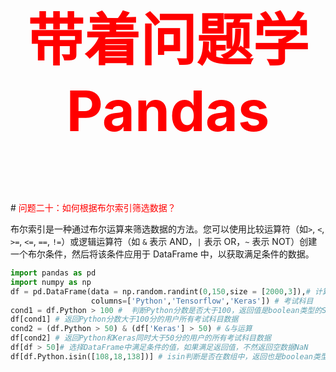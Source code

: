 



<p style="font-size: 90px;font-weight: bold;text-align: center;color: red;">带着问题学Pandas</p>
# <font color='red'>问题二十：如何根据布尔索引筛选数据？</font>

布尔索引是一种通过布尔运算来筛选数据的方法。您可以使用比较运算符（如`>`, `<`, `>=`, `<=`, `==`, `!=`）或逻辑运算符（如 `&` 表示 AND，`|` 表示 OR，`~` 表示 NOT）创建一个布尔条件，然后将该条件应用于 DataFrame 中，以获取满足条件的数据。 

```python
import pandas as pd
import numpy as np
df = pd.DataFrame(data = np.random.randint(0,150,size = [2000,3]),# 计算机科目的考试成绩
                  columns=['Python','Tensorflow','Keras']) # 考试科目
cond1 = df.Python > 100 #  判断Python分数是否大于100，返回值是boolean类型的Series
df[cond1] # 返回Python分数大于100分的用户所有考试科目数据
cond2 = (df.Python > 50) & (df['Keras'] > 50) # &与运算
df[cond2] # 返回Python和Keras同时大于50分的用户的所有考试科目数据
df[df > 50]# 选择DataFrame中满足条件的值，如果满足返回值，不然返回空数据NaN
df[df.Python.isin([108,18,138])] # isin判断是否在数组中，返回也是boolean类型值
```



